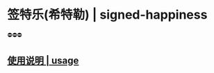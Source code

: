 # 签特乐(希特勒) | signed-happiness
⛔⛔⛔ 

## [使用说明 | usage](https://www.cnblogs.com/zeerbeer/p/13765723.html)
